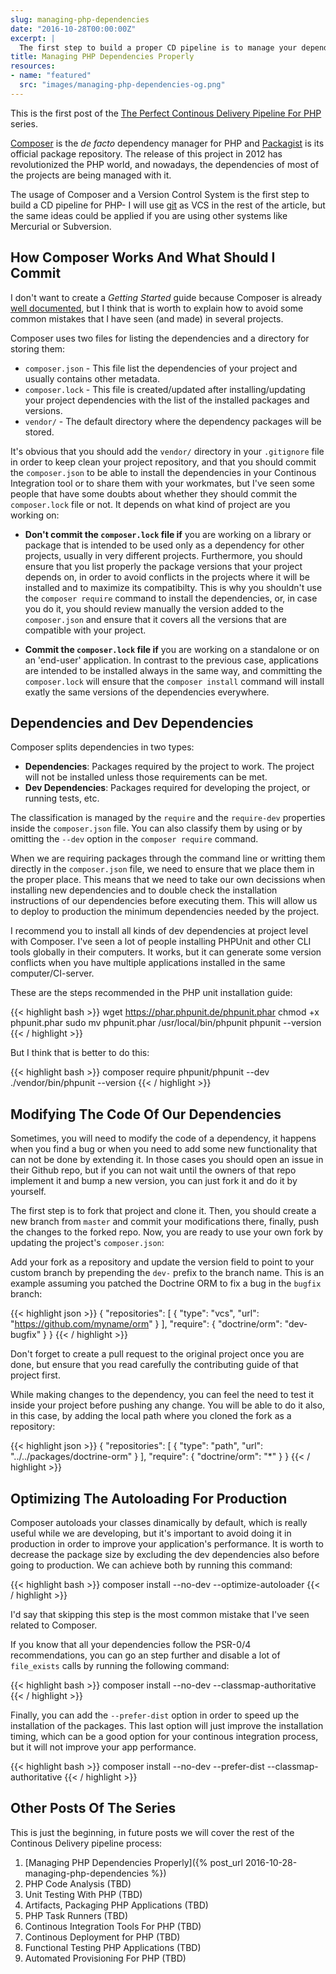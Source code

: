 ```yaml
---
slug: managing-php-dependencies
date: "2016-10-28T00:00:00Z"
excerpt: |
  The first step to build a proper CD pipeline is to manage your dependencies in the right way. If you are PHP developer, you need to master Composer in order to achieve it.
title: Managing PHP Dependencies Properly
resources:
- name: "featured"
  src: "images/managing-php-dependencies-og.png"
---
```


<div class="series">
    <i class="fa fa-info-circle" aria-hidden="true"></i> This is the first post of the
    <a href="#other-posts-of-the-series">The Perfect Continous Delivery Pipeline For PHP</a> series.
</div>

[Composer][1] is the _de facto_ dependency manager for PHP and [Packagist][2] is its official package repository.
The release of this project in 2012 has revolutionized the PHP world, and nowadays, the dependencies of most of the
projects are being managed with it.

The usage of Composer and a Version Control System is the first step to build a CD pipeline for PHP- I will use
[git][3] as VCS in the rest of the article, but the same ideas could be applied if you are using other systems like
Mercurial or Subversion.

## How Composer Works And What Should I Commit

I don't want to create a _Getting Started_ guide because Composer is already [well documented][4], but I think that
is worth to explain how to avoid some common mistakes that I have seen (and made) in several projects.

Composer uses two files for listing the dependencies and a directory for storing them:

- `composer.json` - This file list the dependencies of your project and usually contains other metadata.
- `composer.lock` - This file is created/updated after installing/updating your project dependencies with the list of
  the installed packages and versions.
- `vendor/` - The default directory where the dependency packages will be stored.

It's obvious that you should add the `vendor/` directory in your `.gitignore` file in order to keep clean your project
repository, and that you should commit the `composer.json` to be able to install the dependencies in your Continous
Integration tool or to share them with your workmates, but I've seen some people that have some doubts about whether they
should commit the `composer.lock` file or not. It depends on what kind of project are you working on:

- **Don't commit the `composer.lock` file if** you are working on a library or package that is intended to be used
  only as a dependency for other projects, usually in very different projects. Furthermore, you should ensure that
  you list properly the package versions that your project depends on, in order to avoid conflicts in the projects where
  it will be installed and to maximize its compatibilty. This is why you shouldn't use the `composer require` command to
  install the dependencies, or, in case you do it, you should review manually the version added to the `composer.json` and ensure that
  it covers all the versions that are compatible with your project.

- **Commit the `composer.lock` file if** you are working on a standalone or on an 'end-user' application. In contrast to
  the previous case, applications are intended to be installed always in the same way, and committing the `composer.lock`
  will ensure that the `composer install` command will install exatly the same versions of the dependencies everywhere.

## Dependencies and Dev Dependencies

Composer splits dependencies in two types:

- **Dependencies**: Packages required by the project to work. The project will not be installed unless those requirements
  can be met.
- **Dev Dependencies**: Packages required for developing the project, or running tests, etc.

The classification is managed by the `require` and the `require-dev` properties inside the `composer.json` file. You
can also classify them by using or by omitting the `--dev` option in the `composer require` command.

When we are requiring packages through the command line or writting them directly in the `composer.json` file, we need to ensure
that we place them in the proper place. This means that we need to take our own decissions when installing new dependencies and
to double check the installation instructions of our dependencies before executing them. This will allow us to deploy to
production the minimum dependencies needed by the project.

I recommend you to install all kinds of dev dependencies at project level with Composer. I've seen a lot of people installing
PHPUnit and other CLI tools globally in their computers. It works, but it can generate
some version conflicts when you have multiple applications installed in the same computer/CI-server.

These are the steps recommended in the PHP unit installation guide:

{{< highlight bash >}}
wget https://phar.phpunit.de/phpunit.phar
chmod +x phpunit.phar
sudo mv phpunit.phar /usr/local/bin/phpunit
phpunit --version
{{< / highlight >}}

But I think that is better to do this:

{{< highlight bash >}}
composer require phpunit/phpunit --dev
./vendor/bin/phpunit --version
{{< / highlight >}}

## Modifying The Code Of Our Dependencies

Sometimes, you will need to modify the code of a dependency, it happens when you find a bug or when you need to
add some new functionality that can not be done by extending it. In those cases you should open an issue in their
Github repo, but if you can not wait until the owners of that repo implement it and bump a new version, you can just
fork it and do it by yourself.

The first step is to fork that project and clone it. Then, you should create a new branch from `master` and commit your
modifications there, finally, push the changes to the forked repo. Now, you are ready to use your own fork by updating the
project's `composer.json`:

Add your fork as a repository and update the version field to point to your custom branch by prepending the `dev-` prefix
to the branch name. This is an example assuming you patched the Doctrine ORM to fix a bug in the `bugfix` branch:

{{< highlight json >}}
{
"repositories": [
{
"type": "vcs",
"url": "https://github.com/myname/orm"
}
],
"require": {
"doctrine/orm": "dev-bugfix"
}
}
{{< / highlight >}}

Don't forget to create a pull request to the original project once you are done, but ensure that you read carefully the
contributing guide of that project first.

While making changes to the dependency, you can feel the need to test it inside your project before pushing any change.
You will be able to do it also, in this case, by adding the local path where you cloned the fork as a repository:

{{< highlight json >}}
{
"repositories": [
{
"type": "path",
"url": "../../packages/doctrine-orm"
}
],
"require": {
"doctrine/orm": "\*"
}
}
{{< / highlight >}}

## Optimizing The Autoloading For Production

Composer autoloads your classes dinamically by default, which is really useful while we are developing, but it's important to
avoid doing it in production in order to improve your application's performance. It is worth to decrease the package size by
excluding the dev dependencies also before going to production. We can achieve both by running this command:

{{< highlight bash >}}
composer install --no-dev --optimize-autoloader
{{< / highlight >}}

I'd say that skipping this step is the most common mistake that I've seen related to Composer.

If you know that all your dependencies follow the PSR-0/4 recommendations, you can go an step further and disable a lot of
`file_exists` calls by running the following command:

{{< highlight bash >}}
composer install --no-dev --classmap-authoritative
{{< / highlight >}}

Finally, you can add the `--prefer-dist` option in order to speed up the installation of the packages. This last option
will just improve the installation timing, which can be a good option for your continous integration process, but it will
not improve your app performance.

{{< highlight bash >}}
composer install --no-dev --prefer-dist --classmap-authoritative
{{< / highlight >}}

## Other Posts Of The Series

This is just the beginning, in future posts we will cover the rest of the Continous Delivery pipeline process:

1.  [Managing PHP Dependencies Properly]({% post_url 2016-10-28-managing-php-dependencies %})
1.  PHP Code Analysis (TBD)
1.  Unit Testing With PHP (TBD)
1.  Artifacts, Packaging PHP Applications (TBD)
1.  PHP Task Runners (TBD)
1.  Continous Integration Tools For PHP (TBD)
1.  Continous Deployment for PHP (TBD)
1.  Functional Testing PHP Applications (TBD)
1.  Automated Provisioning For PHP (TBD)

[1]: https://getcomposer.org/
[2]: http://packagist.org/
[3]: https://git-scm.com/
[4]: https://getcomposer.org/doc/00-intro.md
